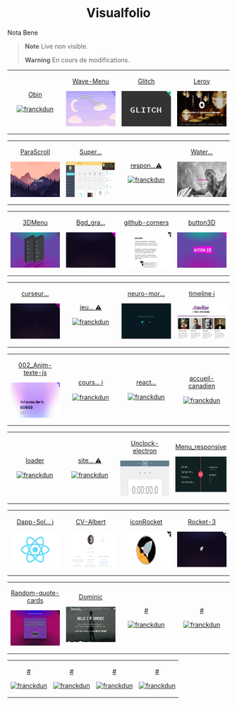 # <h1 align="center">Visualfolio</h1>

Nota Bene

> **Note**
> Live non visible.
>
> **Warning**
> En cours de modifications.

<!-- presentation -->
<div align="center">
	<table>
		<tr width="100%">
			<td width="25%">
				<p align="center"><a href="https://github.com/franckdun/Obin" target="_blank" rel="noreferrer">Obin</a>
				</p>
				<p align="center">
					<a href="https://0bin.net/" target="_blank" rel="noreferrer">
						<img align="center" src="https://github.com/franckdun/Obin/blob/master/img/readme.PNG"
							width="200px" height="80px" alt="franckdun" /></a>
				</p>
			</td>
			<td width="25%">
				<p align="center"><a href="https://github.com/franckdun/Wave-Menu" target="_blank"
						rel="noreferrer">Wave-Menu</a></p>
				<p align="center">
					<a href="https://franckdun.github.io/Wave-Menu/" target="_blank" rel="noreferrer">
						<img align="center" src="https://github.com/franckdun/Wave-Menu/blob/main/img/readme1.PNG"
							width="200px" height="80px" alt="franckdun" /></a>
				</p>
			</td>
			<td width="25%">
				<p align="center"><a href="https://github.com/franckdun/Glitch" target="_blank"
						rel="noreferrer">Glitch</a></p>
				<p align="center">
					<a href="https://franckdun.github.io/Glitch/" target="_blank" rel="noreferrer">
						<img align="center" src="https://github.com/franckdun/Glitch/blob/main/img/readme1.PNG"
							width="200px" height="80px" alt="franckdun" /></a>
				</p>
			</td>
			<td width="25%">
				<p align="center"><a href="https://github.com/franckdun/leroy" target="_blank" rel="noreferrer">Leroy
						</a< /p>
						<p align="center">
							<a href="https://franckdun.github.io/leroy/" target="_blank" rel="noreferrer">
								<img align="center" src="https://github.com/franckdun/leroy/blob/main/img/readme.PNG"
									width="200px" height="80px" alt="franckdun" /></a>
						</p>
			</td>
		</tr>
	</table>
</div>
<div align="center">
	<table>
		<tr width="100%">
			<td width="25%">
				<p align="center"><a href="https://github.com/franckdun/ParaScroll" target="_blank"
						rel="noreferrer">ParaScroll</a></p>
				<p align="center">
					<a href="https://franckdun.github.io/ParaScroll/" target="_blank" rel="noreferrer">
						<img align="center" src="https://github.com/franckdun/ParaScroll/blob/main/img/readme.PNG"
							width="200px" height="80px" alt="franckdun" /></a>
				</p>
			</td>
			<td width="25%">
				<p align="center"><a href="https://github.com/franckdun/Super-dashgum" target="_blank"
						rel="noreferrer">Super...</a></p>
				<p align="center">
					<a href="https://franckdun.github.io/Super-dashgum/" target="_blank" rel="noreferrer">
						<img align="center" src="https://github.com/franckdun/Super-dashgum/blob/main/readme.PNG"
							width="200px" height="80px" alt="franckdun" /></a>
				</p>
			</td>
			<td width="25%">
				<p align="center"><a href="https://github.com/franckdun/responHomePage" target="_blank"
						rel="noreferrer">respon...⚠️</a</p>
						<p align="center">
							<a href="https://franckdun.github.io/responHomePage/" target="_blank" rel="noreferrer">
								<img align="center"
									src="https://github.com/franckdun/responHomePage/blob/main/img/readme.PNG"
									width="200px" height="80px" alt="franckdun" /></a>
						</p>
			</td>
			<td width="25%">
				<p align="center"><a href="https://github.com/franckdun/Water-Ripple" target="_blank"
						rel="noreferrer">Water...</a></p>
				<p align="center">
					<a href="https://franckdun.github.io/water-Ripple" target="_blank" rel="noreferrer">
						<img align="center" src="https://github.com/franckdun/water-Ripple/blob/main/img/readme.PNG"
							width="200px" height="80px" alt="franckdun" /></a>
				</p>
			</td>
		</tr>
	</table>
</div>
<div align="center">
	<table>
		<tr width="100%">
			<td width="25%">
				<p align="center"><a href="https://github.com/franckdun/3DMenu" target="_blank"
						rel="noreferrer">3DMenu</a></p>
				<p align="center">
					<a href="https://franckdun.github.io/3DMenu/" target="_blank" rel="noreferrer">
						<img align="center" src="https://github.com/franckdun/3DMenu/blob/main/img/readme02.PNG"
							width="200px" height="80px" alt="franckdun" /></a>
				</p>
			</td>
			<td width="25%">
				<p align="center"><a href="https://github.com/franckdun/Bgd_gradient001" target="_blank"
						rel="noreferrer">Bgd_gra...</a></p>
				<p align="center">
					<a href="https://franckdun.github.io/Bgd_gradient001/" target="_blank" rel="noreferrer">
						<img align="center" src="https://github.com/franckdun/Bgd_gradient001/blob/main/img/readme1.PNG"
							width="200px" height="80px" alt="franckdun" /></a>
				</p>
			</td>
			<td width="25%">
				<p align="center"><a href="https://github.com/franckdun/github-corners" target="_blank"
						rel="noreferrer">github-corners</a> </p>
				<p align="center">
					<a href="https://franckdun.github.io/github-corners/" target="_blank" rel="noreferrer">
						<img align="center" src="https://github.com/franckdun/github-corners/blob/master/img/readme.PNG"
							width="200px" height="80px" alt="franckdun" /></a>
				</p>
			</td>
			<td width="25%">
				<p align="center"><a href="https://github.com/franckdun/button3DcodePen" target="_blank"
						rel="noreferrer">button3D</a></p>
				<p align="center">
					<a href="https://franckdun.github.io/button3DcodePen/" target="_blank" rel="noreferrer">
						<img align="center"
							src="https://github.com/franckdun/button3DcodePen/blob/main/src/README.PNG"
							width="200px" height="80px" alt="franckdun" /></a>
				</p>
			</td>
		</tr>
	</table>
</div>
<div align="center">
	<table>
		<tr width="100%">
			<td width="25%">
				<p align="center"><a href="https://github.com/franckdun/curseur-perso" target="_blank"
						rel="noreferrer">curseur...</a></p>
				<p align="center">
					<a href="https://franckdun.github.io/curseur-perso/" target="_blank" rel="noreferrer">
						<img align="center"
							src="https://github.com/franckdun/curseur-perso/blob/main/src/img/README.PNG"
							width="200px" height="80px" alt="franckdun" /></a>
				</p>
			</td>
			<td width="25%">
				<p align="center"><a href="https://github.com/franckdun/jeu-de-devinette" target="_blank"
						rel="noreferrer">jeu... ⚠️</a></p>
				<p align="center">
					<a href="https://franckdun.github.io/jeu-de-devinette/" target="_blank" rel="noreferrer">
						<img align="center"
							src="https://user-images.githubusercontent.com/40036047/168306592-3b653d14-901c-4d0d-8cb3-957937ae6284.PNG"
							width="200px" height="80px" alt="franckdun" /></a>
				</p>
			</td>
			<td width="25%">
				<p align="center"><a href="https://github.com/franckdun/neuro-morphisme" target="_blank"
						rel="noreferrer">neuro-mor...</a></p>
				<p align="center">
					<a href="https://franckdun.github.io/neuro-morphisme" rel="noreferrer">
						<img align="center"
							src="https://github.com/franckdun/neuro-morphisme/blob/main/src/css/bouton.PNG"
							width="200px" height="80px" alt="franckdun" /></a>
				</p>
			</td>
			<td width="25%">
				<p align="center"><a href="https://github.com/franckdun/timeline" target="_blank"
						rel="noreferrer">timeline ℹ️</a></p>
				<p align="center">
					<a href="https://franckdun.github.io/timeline" target="_blank" rel="noreferrer">
						<img align="center" src="https://github.com/franckdun/timeline/blob/main/img/Classiques.PNG"
							width="200px" height="80px" alt="franckdun" /></a>
				</p>
			</td>
		</tr>
	</table>
</div>
<div align="center">
	<table>
		<tr>
			<td width="25%">
				<p align="center"><a href="https://github.com/franckdun/002_Anim-texte-js" 
				rel="noreferrer">002_Anim-texte-js</a></p>
				<p align="center"><a href="https://franckdun.github.io/002_Anim-texte-js/"  rel="noreferrer">
				<img align="center" src="https://github.com/franckdun/002_Anim-texte-js/blob/main/img/AnimReact1.PNG"
				width="200px" height="80px" alt="franckdun" /></a>
				</p>
			</td>
			<td width="25%">
				<p align="center"><a href="https://github.com/franckdun/cours-react-1" rel="noreferrer">cours... ℹ️</a></p>
				<p align="center"><a href="https://github.com/franckdun/cours-react-1" 
				rel="noreferrer">
				<img align="center" src="https://user-images.githubusercontent.com/40036047/169093863-fbe8a43c-ae11-4d0e-8a8a-36a230efc3ec.PNG"
				width="200px" height="80px" alt="franckdun" /></a>
				</p>
			</td>
			<td width="25%">
				<p align="center"><a href="https://github.com/franckdun/react-deploy-001"
				rel="noreferrer">react...</a></p>
				<p align="center"><a href="https://franckdun.github.io/react-deploy-001/" 
				rel="noreferrer">
				<img align="center" src="https://github.com/franckdun/react-deploy-001/blob/main/img/readme.PNG" width="200px" height="80px" alt="franckdun" /></a>
				</p>
			</td>
			<td width="25%">
				<p align="center"><a href="https://github.com/franckdun/accueil-canadien"
				rel="noreferrer">accueil-canadien</a></p>
				<p align="center"><a href="https://franckdun.github.io/accueil-canadien/"
				rel="noreferrer">
				<img align="center" src="https://user-images.githubusercontent.com/40036047/167667895-54ec707c-0681-4096-83df-7f92346f0b4b.PNG"
				width="200px" height="80px" alt="franckdun" /></a>
				</p>
			</td>
		</tr>
	</table>
</div>
<div align="center">
	<table>
		<tr>
			<td width="25%">
				<p align="center"><a href="https://github.com/franckdun/loader_001" target="_blank"
						rel="noreferrer">loader</a></p>
				<p align="center">
					<a href="https://franckdun.github.io/loader_001/" target="_blank" rel="noreferrer">
						<img align="center"
							src="https://user-images.githubusercontent.com/40036047/167878838-b5ff0516-fa29-466d-a143-e93d887faa30.PNG"
							width="200px" height="80px" alt="franckdun" /></a>
				</p>
			</td>
			<td width="25%">
				<p align="center"><a href="https://github.com/franckdun/site-portefolio-001" target="_blank"
						rel="noreferrer">site... ⚠️</a></p>
				<p align="center">
					<a href="https://github.com/franckdun/site-portefolio" target="_blank" rel="noreferrer">
						<img align="center"
							src="https://user-images.githubusercontent.com/40036047/168304238-b2a6d872-a31e-452d-aeb4-825a26ff0b95.PNG"
							width="200px" height="80px" alt="franckdun" /></a>
				</p>
			</td>
			<td width="25%">
				<p align="center"><a href="https://github.com/franckdun/Unclock-electron" target="_blank"
						rel="noreferrer">Unclock-electron</a></p>
				<p align="center">
					<a href="https://franckdun.github.io/Unclock-electron/" target="_blank" rel="noreferrer">
						<img align="center"
							src="https://github.com/franckdun/Unclock-electron/blob/main/img/readme.PNG" 
							width="200px" height="80px" alt="franckdun" /></a>
				</p>
			</td>
			<td width="25%">
				<p align="center"><a href="https://github.com/franckdun/Menu_responsive_002" target="_blank"
						rel="noreferrer">Menu_responsive</a></p>
				<p align="center">
					<a href="https://franckdun.github.io/Menu_responsive_002" target="_blank" rel="noreferrer">
						<img align="center"
							src="https://github.com/franckdun/Menu_responsive_002/blob/main/img/readme.PNG"
							width="200px" height="80px" alt="franckdun" /></a>
				</p>
			</td>
		</tr>
	</table>
</div>
<div align="center">
	<table>
		<tr>
			<td width="25%">
				<p align="center">
					<a href="https://github.com/franckdun/005-Dapp-Solidity-React-JS" target="_blank" rel="noreferrer">Dapp-Sol... ℹ️</a></p>
				<p align="center"><a href="https://github.com/franckdun/005-Dapp-Solidity-React-JS" target="_blank"
				rel="noreferrer">
							<img align="center"
							src="https://github.com/franckdun/005-Dapp-Solidity-React-JS/blob/main/react-app/src/logo.svg" width="200px" height="80px" alt="franckdun" /></a>
				</p>
			</td>
			<td width="25%">
				<p align="center"><a href="https://github.com/franckdun/CV-Albert" target="_blank"
						rel="noreferrer">CV-Albert</a>
				</p>
				<p align="center">
					<a href="https://franckdun.github.io/CV-Albert/" target="_blank" rel="noreferrer">
							<img align="center" src="https://github.com/franckdun/CV-Albert/blob/main/img/README.PNG"
							width="200px" height="80px" alt="franckdun" /></a>
				</p>
			</td>
			<td width="25%">
				<p align="center"><a href="https://github.com/franckdun/iconRocket" target="_blank"
						rel="noreferrer">iconRocket</a>
				</p>
				<p align="center">
					<a href="https://github.com/franckdun/iconRocket" target="_blank" rel="noreferrer">
							<img align="center" src="https://github.com/franckdun/iconRocket/blob/main/img/readme1.PNG" width="200px" height="80px" alt="franckdun" /></a>
				</p>
			</td>
			<td width="25%">
				<p align="center"><a href="https://github.com/franckdun/Rocket-3" target="_blank" rel="noreferrer">Rocket-3</a>
				</p>
				<p align="center">
					<a href="https://franckdun.github.io/Rocket-3/" target="_blank" rel="noreferrer">
							<img align="center" src="https://github.com/franckdun/Rocket-3/blob/main/img/readme2.PNG" width="200px" height="80px" alt="franckdun" /></a>
				</p>
			</td>
		</tr>
	</table>
</div>
<div align="center">
	<table>
		<tr width="100%">
			<td width="25%">
				<p align="center"><a href="https://github.com/franckdun/Random-quote-cards" target="_blank" rel="noreferrer">Random-quote-cards</a>
				</p>
				<p align="center">
					<a href="https://franckdun.github.io/Random-quote-cards/" target="_blank" rel="noreferrer">
						<img align="center" src="https://github.com/franckdun/Random-quote-cards/blob/main/img/readme3.PNG"
							width="200px" height="80px" alt="franckdun" /></a>
				</p>
			</td>
			<td width="25%">
				<p align="center"><a href="https://github.com/franckdun/Dominic" target="_blank"
						rel="noreferrer">Dominic</a></p>
				<p align="center">
					<a href="https://franckdun.github.io/Dominic/" target="_blank" rel="noreferrer">
						<img align="center" src="https://github.com/franckdun/Dominic/blob/main/images/readme1.PNG"
							width="200px" height="80px" alt="franckdun" /></a>
				</p>
			</td>
			<td width="25%">
				<p align="center"><a href="https://github.com/franckdun/" target="_blank"
						rel="noreferrer">#</a></p>
				<p align="center">
					<a href="https://github.com/franckdun/" target="_blank" rel="noreferrer">
						<img align="center" src="https://github.com/franckdun/Img-Banck/blob/main/img/github.svg"
							width="200px" height="80px" alt="franckdun" /></a>
				</p>
			</td>
			<td width="25%">
				<p align="center"><a href="https://github.com/franckdun/" target="_blank" rel="noreferrer">#</a></p>
						<p align="center">
							<a href="https://github.com/franckdun/" target="_blank" rel="noreferrer">
								<img align="center" src="https://github.com/franckdun/Img-Banck/blob/main/img/github.svg"
									width="200px" height="80px" alt="franckdun" /></a>
						</p>
			</td>
		</tr>
	</table>
</div>
<div align="center">
	<table>
		<tr width="100%">
			<td width="25%">
				<p align="center"><a href="https://github.com/franckdun/" target="_blank" rel="noreferrer">#</a>
				</p>
				<p align="center">
					<a href="https://github.com/franckdun/" target="_blank" rel="noreferrer">
						<img align="center" src="https://github.com/franckdun/Img-Banck/blob/main/img/github.svg"
							width="200px" height="80px" alt="franckdun" /></a>
				</p>
			</td>
			<td width="25%">
				<p align="center"><a href="https://github.com/franckdun/" target="_blank"
						rel="noreferrer">#</a></p>
				<p align="center">
					<a href="https://github.com/franckdun/" target="_blank" rel="noreferrer">
						<img align="center" src="https://github.com/franckdun/Img-Banck/blob/main/img/github.svg"
							width="200px" height="80px" alt="franckdun" /></a>
				</p>
			</td>
			<td width="25%">
				<p align="center"><a href="https://github.com/franckdun/" target="_blank"
						rel="noreferrer">#</a></p>
				<p align="center">
					<a href="https://github.com/franckdun/" target="_blank" rel="noreferrer">
						<img align="center" src="https://github.com/franckdun/Img-Banck/blob/main/img/github.svg"
							width="200px" height="80px" alt="franckdun" /></a>
				</p>
			</td>
			<td width="25%">
				<p align="center"><a href="https://github.com/franckdun/" target="_blank" rel="noreferrer">#</a></p>
						<p align="center">
							<a href="https://github.com/franckdun/" target="_blank" rel="noreferrer">
								<img align="center" src="https://github.com/franckdun/Img-Banck/blob/main/img/github.svg"
									width="200px" height="80px" alt="franckdun" /></a>
						</p>
			</td>
		</tr>
	</table>
</div>
